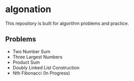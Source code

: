 # algonation

This repository is built for algorithm problems and practice.

## Problems

- Two Number Sum
- Three Largest Numbers
- Product Sum
- Doubly Linked List Construction
- Nth Fibonacci (In Progress)

